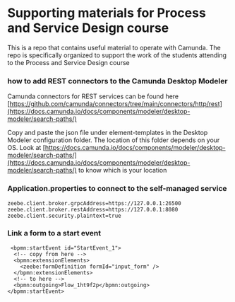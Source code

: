 # Supporting materials for Process and Service Design course

This is a repo that contains useful material to operate with Camunda. The repo is specifically organized to support the work of the students attending to the Process and Service Design course


### how to add REST connectors to the Camunda Desktop Modeler

Camunda connectors for REST services can be found here [https://github.com/camunda/connectors/tree/main/connectors/http/rest](https://docs.camunda.io/docs/components/modeler/desktop-modeler/search-paths/)

Copy and paste the json file under element-templates in the Desktop Modeler configuration folder. The location of this folder depends on your OS. Look at [https://docs.camunda.io/docs/components/modeler/desktop-modeler/search-paths/](https://docs.camunda.io/docs/components/modeler/desktop-modeler/search-paths/) to know which is your location


### Application.properties to connect to the self-managed service
```
zeebe.client.broker.grpcAddress=https://127.0.0.1:26500
zeebe.client.broker.restAddress=https://127.0.0.1:8080
zeebe.client.security.plaintext=true
```

### Link a form to a start event
     <bpmn:startEvent id="StartEvent_1">
      <!-- copy from here -->
      <bpmn:extensionElements>
        <zeebe:formDefinition formId="input_form" />
      </bpmn:extensionElements>
      <!-- to here -->
      <bpmn:outgoing>Flow_1ht9f2p</bpmn:outgoing>
    </bpmn:startEvent>
